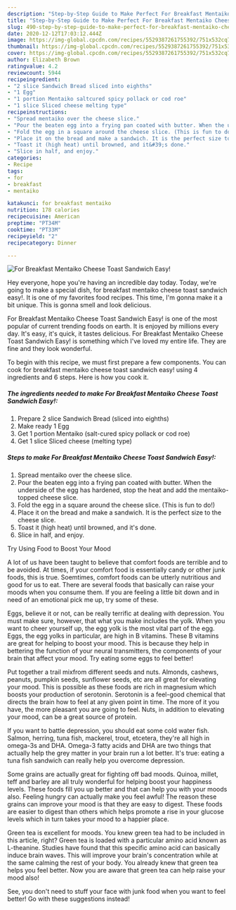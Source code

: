 ```yaml
---
description: "Step-by-Step Guide to Make Perfect For Breakfast Mentaiko Cheese Toast Sandwich Easy!"
title: "Step-by-Step Guide to Make Perfect For Breakfast Mentaiko Cheese Toast Sandwich Easy!"
slug: 490-step-by-step-guide-to-make-perfect-for-breakfast-mentaiko-cheese-toast-sandwich-easy
date: 2020-12-12T17:03:12.444Z
image: https://img-global.cpcdn.com/recipes/5529387261755392/751x532cq70/for-breakfast-mentaiko-cheese-toast-sandwich-easy-recipe-main-photo.jpg
thumbnail: https://img-global.cpcdn.com/recipes/5529387261755392/751x532cq70/for-breakfast-mentaiko-cheese-toast-sandwich-easy-recipe-main-photo.jpg
cover: https://img-global.cpcdn.com/recipes/5529387261755392/751x532cq70/for-breakfast-mentaiko-cheese-toast-sandwich-easy-recipe-main-photo.jpg
author: Elizabeth Brown
ratingvalue: 4.2
reviewcount: 5944
recipeingredient:
- "2 slice Sandwich Bread sliced into eighths"
- "1 Egg"
- "1 portion Mentaiko saltcured spicy pollack or cod roe"
- "1 slice Sliced cheese melting type"
recipeinstructions:
- "Spread mentaiko over the cheese slice."
- "Pour the beaten egg into a frying pan coated with butter. When the underside of the egg has hardened, stop the heat and add the mentaiko-topped cheese slice."
- "Fold the egg in a square around the cheese slice. (This is fun to do!)"
- "Place it on the bread and make a sandwich. It is the perfect size to the cheese slice."
- "Toast it (high heat) until browned, and it&#39;s done."
- "Slice in half, and enjoy."
categories:
- Recipe
tags:
- for
- breakfast
- mentaiko

katakunci: for breakfast mentaiko 
nutrition: 178 calories
recipecuisine: American
preptime: "PT34M"
cooktime: "PT33M"
recipeyield: "2"
recipecategory: Dinner

---
```



![For Breakfast Mentaiko Cheese Toast Sandwich Easy!](https://img-global.cpcdn.com/recipes/5529387261755392/751x532cq70/for-breakfast-mentaiko-cheese-toast-sandwich-easy-recipe-main-photo.jpg)

Hey everyone, hope you're having an incredible day today. Today, we're going to make a special dish, for breakfast mentaiko cheese toast sandwich easy!. It is one of my favorites food recipes. This time, I'm gonna make it a bit unique. This is gonna smell and look delicious.

For Breakfast Mentaiko Cheese Toast Sandwich Easy! is one of the most popular of current trending foods on earth. It is enjoyed by millions every day. It's easy, it's quick, it tastes delicious. For Breakfast Mentaiko Cheese Toast Sandwich Easy! is something which I've loved my entire life. They are fine and they look wonderful.




To begin with this recipe, we must first prepare a few components. You can cook for breakfast mentaiko cheese toast sandwich easy! using 4 ingredients and 6 steps. Here is how you cook it.

<!--inarticleads1-->

##### The ingredients needed to make For Breakfast Mentaiko Cheese Toast Sandwich Easy!:

1. Prepare 2 slice Sandwich Bread (sliced into eighths)
1. Make ready 1 Egg
1. Get 1 portion Mentaiko (salt-cured spicy pollack or cod roe)
1. Get 1 slice Sliced cheese (melting type)




<!--inarticleads2-->

##### Steps to make For Breakfast Mentaiko Cheese Toast Sandwich Easy!:

1. Spread mentaiko over the cheese slice.
1. Pour the beaten egg into a frying pan coated with butter. When the underside of the egg has hardened, stop the heat and add the mentaiko-topped cheese slice.
1. Fold the egg in a square around the cheese slice. (This is fun to do!)
1. Place it on the bread and make a sandwich. It is the perfect size to the cheese slice.
1. Toast it (high heat) until browned, and it&#39;s done.
1. Slice in half, and enjoy.




Try Using Food to Boost Your Mood


A lot of us have been taught to believe that comfort foods are terrible and to be avoided. At times, if your comfort food is essentially candy or other junk foods, this is true. Soemtimes, comfort foods can be utterly nutritious and good for us to eat. There are several foods that basically can raise your moods when you consume them. If you are feeling a little bit down and in need of an emotional pick me up, try some of these.

Eggs, believe it or not, can be really terrific at dealing with depression. You must make sure, however, that what you make includes the yolk. When you want to cheer yourself up, the egg yolk is the most vital part of the egg. Eggs, the egg yolks in particular, are high in B vitamins. These B vitamins are great for helping to boost your mood. This is because they help in bettering the function of your neural transmitters, the components of your brain that affect your mood. Try eating some eggs to feel better!

Put together a trail mixfrom different seeds and nuts. Almonds, cashews, peanuts, pumpkin seeds, sunflower seeds, etc are all great for elevating your mood. This is possible as these foods are rich in magnesium which boosts your production of serotonin. Serotonin is a feel-good chemical that directs the brain how to feel at any given point in time. The more of it you have, the more pleasant you are going to feel. Nuts, in addition to elevating your mood, can be a great source of protein.

If you want to battle depression, you should eat some cold water fish. Salmon, herring, tuna fish, mackerel, trout, etcetera, they're all high in omega-3s and DHA. Omega-3 fatty acids and DHA are two things that actually help the grey matter in your brain run a lot better. It's true: eating a tuna fish sandwich can really help you overcome depression. 

Some grains are actually great for fighting off bad moods. Quinoa, millet, teff and barley are all truly wonderful for helping boost your happiness levels. These foods fill you up better and that can help you with your moods also. Feeling hungry can actually make you feel awful! The reason these grains can improve your mood is that they are easy to digest. These foods are easier to digest than others which helps promote a rise in your glucose levels which in turn takes your mood to a happier place.

Green tea is excellent for moods. You knew green tea had to be included in this article, right? Green tea is loaded with a particular amino acid known as L-theanine. Studies have found that this specific amino acid can basically induce brain waves. This will improve your brain's concentration while at the same calming the rest of your body. You already knew that green tea helps you feel better. Now you are aware that green tea can help raise your mood also!

See, you don't need to stuff your face with junk food when you want to feel better! Go  with  these suggestions  instead!

